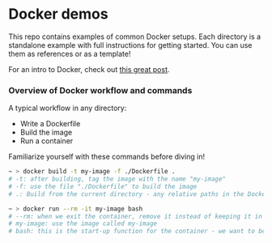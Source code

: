 # Docker demos

This repo contains examples of common Docker setups. Each directory is a standalone example with full instructions for getting started. You can use them as references or as a template!

For an intro to Docker, check out [this great post](https://www.rubytapas.com/2020/02/11/trying-stuff-in-docker-2/).


### Overview of Docker workflow and commands

A typical workflow in any directory:
- Write a Dockerfile
- Build the image
- Run a container

Familiarize yourself with these commands before diving in!

```bash
~ > docker build -t my-image -f ./Dockerfile .
# -t: after building, tag the image with the name "my-image"
# -f: use the file "./Dockerfile" to build the image
# .: Build from the current directory - any relative paths in the Dockerfile start from here
```

```bash
~ > docker run --rm -it my-image bash
# --rm: when we exit the container, remove it instead of keeping it in a stopped state
# my-image: use the image called my-image
# bash: this is the start-up function for the container - we want to be dropped into a bash shell
```

